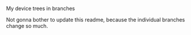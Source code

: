My device trees in branches

Not gonna bother to update this readme, because the individual branches change so much.
